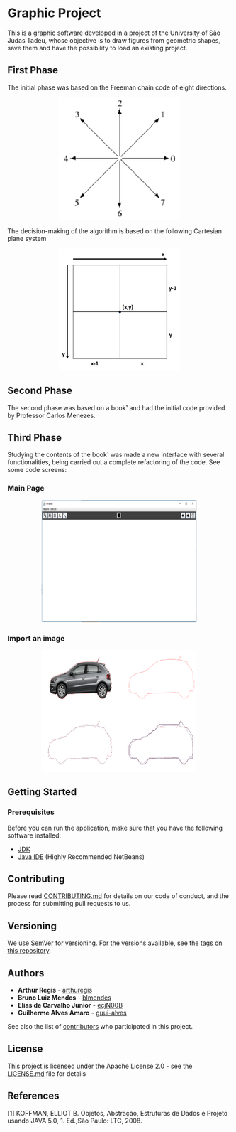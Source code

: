 # Graphic Project

This is a graphic software developed in a project of the University of São Judas Tadeu, whose objective is to draw figures from geometric shapes, save them and have the possibility to load an existing project.

## First Phase

The initial phase was based on the Freeman chain code of eight directions. 
<p align="center">
  <img width="275" height="275" src="docs/images/freeman.jpeg">
</p>

The decision-making of the algorithm is based on the following Cartesian plane system

<p align="center">
  <img width="275" height="275" src="docs/images/cartesian_coordinate_system.jpg">
</p>

## Second Phase

The second phase was based on a book¹ and had the initial code provided by Professor Carlos Menezes.

## Third Phase

Studying the contents of the book¹ was made a new interface with several functionalities, being carried out a complete refactoring of the code. See some code screens:

### Main Page
<p align="center">
  <img width="350" height="275" src="docs/images/main.PNG">
</p>

### Import an image
<p align="center">
  <img width="350" height="275" src="docs/images/import.PNG">
</p>

## Getting Started

### Prerequisites

Before you can run the application, make sure that you have the following software installed:
* [JDK](http://www.oracle.com/technetwork/java/javase/downloads/index.html)
* [Java IDE](https://netbeans.org/downloads/8.0.1/) (Highly Recommended NetBeans)

## Contributing

Please read [CONTRIBUTING.md](CONTRIBUTING.md) for details on our code of conduct, and the process for submitting pull requests to us.

## Versioning

We use [SemVer](http://semver.org/) for versioning. For the versions available, see the [tags on this repository](https://github.com/ecjN00B/usjt-graphic-project/tags).

## Authors

* **Arthur Regis** - [arthuregis](https://github.com/arthuregis)
* **Bruno Luiz Mendes** - [blmendes](https://github.com/blmendes)
* **Elias de Carvalho Junior** - [ecjN00B](https://github.com/ecjN00B)
* **Guilherme Alves Amaro** - [guui-alves](https://github.com/guui-alves)

See also the list of [contributors](https://github.com/ecjN00B/usjt-graphic-project/contributors) who participated in this project.

## License

This project is licensed under the Apache License 2.0 - see the [LICENSE.md](LICENSE.md) file for details

## References

[1] KOFFMAN, ELLIOT B. Objetos, Abstração, Estruturas de Dados e Projeto usando JAVA 5.0, 1. Ed.,São Paulo: LTC, 2008.
